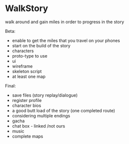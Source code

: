 # WalkStory
walk around and gain miles in order to progress in the story

Beta: 
+ enable to get the miles that you travel on your phones
+ start on the build of the story
+ characters
+ proto-type to use
+ ui
+ wireframe
+ skeleton script
+ at least one map

Final: 
+ save files (story replay/dialogue)
+ register profile
+ character bios
+ a good butt load of the story (one completed route)
+ considering multiple endings
+ gacha 
+ chat box - linked /not ours
+ music
+ complete maps
